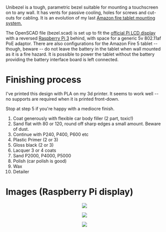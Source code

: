 Unibezel is a tough, parametric bezel suitable for mounting a touchscreen on to
any wall. It has vents for passive cooling, holes for screws and cut-outs for
cabling. It is an evolution of my last [Amazon fire tablet mounting system.][1]

The OpenSCAD file (bezel.scad) is set up to fit the [official Pi LCD
display][2] with a reversed [Raspberry Pi 3][2] behind, with space for a generic 5v
802.11af PoE adaptor. There are also configurations for the Amazon Fire 5
tablet -- though, beware -- do not leave the battery in the tablet when wall
mounted as it is a fire hazard. It is possible to power the tablet without the
battery providing the battery interface board is left connected.

# Finishing process

I've printed this design with PLA on my 3d printer. It seems to work well -- no
supports are required when it is printed front-down.

Stop at step 5 if you're happy with a mediocre finish.

1. Coat generously with flexible car body filler (2 part, toxic!)
1. Sand flat with 80 or 120, round off sharp edges a small amount. Beware of dust.
1. Continue with P240, P400, P600 etc
1. Plastic Primer (2 or 3)
1. Gloss black (2 or 3)
1. Lacquer 3 or 4 coats
1. Sand P2000, P4000, P5000
1. Polish (car polish is good)
1. Wax
1. Detailer


# Images (Raspberry Pi display)

<p align="center">
  <img src="https://github.com/naggie/unibezel/raw/master/etc/3d-model.png">
</p>

<p align="center">
  <img src="https://github.com/naggie/unibezel/raw/master/etc/pi-mounted.jpg">
</p>

<p align="center">
  <img src="https://github.com/naggie/unibezel/raw/master/etc/pi-behind.jpg">
</p>


[1]: https://callanbryant.co.uk/post/dshome-2-control-panels/
[2]: https://www.raspberrypi.org/products/raspberry-pi-touch-display/
[3]: https://www.raspberrypi.org/products/raspberry-pi-3-model-b-plus/
